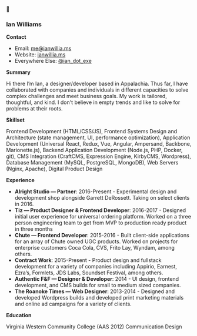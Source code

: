 👋

### Ian Williams

**Contact**

- Email: [me@ianwillia.ms](mailto:me@ianwillia.ms)
- Website: [ianwillia.ms](http://ianwillia.ms)
- Everywhere Else: [@ian_dot_exe](https://www.google.com/search?q=%22ian_dot_exe%22%20ian%20williams)

**Summary**

Hi there I’m Ian, a designer/developer based in Appalachia. Thus far, I have collaborated with companies and individuals in different capacities to solve complex challenges and meet business goals. My work is tailored, thoughtful, and kind. I don't believe in empty trends and like to solve for problems at their roots.

**Skillset**

Frontend Development (HTML/CSS/JS), Frontend Systems Design and Architecture (state management, UI, performance optimization), Application Development (Universal React, Redux, Vue, Angular, Ampersand, Backbone, Marionette.js), Backend Application Development (Node.js, PHP, Docker, git), CMS Integration (CraftCMS, Expression Engine, KirbyCMS, Wordpress), Database Management (MySQL, PostgreSQL, MongoDB), Web Servers (Nginx, Apache), Digital Product Design

**Experience**

- **Alright Studio — Partner**: 2016-Present - Experimental design and development shop alongside Garrett DeRossett. Taking on select clients in 2016.
- **Tiz — Product Designer & Frontend Developer**: 2016-2017 - Designed initial user experience for universal ordering platform. Worked on a three person engineering team to get from MVP to production ready product in three months
- **Chute — Frontend Developer**: 2015-2016 - Built client-side applications for an array of Chute owned UGC products. Worked on projects for enterprise customers Coca Cola, CVS, Frito Lay, Wyndam, among others.
- **Contract Work**: 2015-Present - Product design and fullstack development for a variety of companies including Appirio, Earnest, Ezra’s, Formlets, JDS Labs, Soundset Festival, among others.
- **Authentic F&F — Designer & Developer**: 2014 - UI design, frontend development, and CMS builds for small to medium sized companies.
- **The Roanoke Times — Web Designer**: 2013-2014 - Designed and developed Wordpress builds and developed print marketing materials and online ad campaigns for a variety of clients.

**Education**

Virginia Western Community College
(AAS 2012) Communication Design
